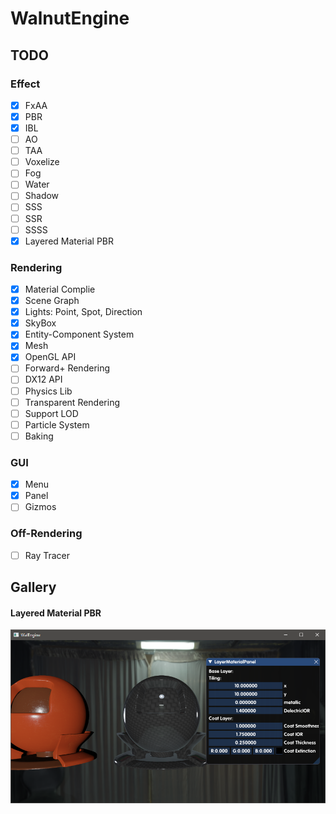 # WalnutEngine

## TODO
### Effect
- [x] FxAA
- [x] PBR
- [x] IBL
- [ ] AO
- [ ] TAA
- [ ] Voxelize
- [ ] Fog
- [ ] Water
- [ ] Shadow
- [ ] SSS
- [ ] SSR
- [ ] SSSS
- [x] Layered Material PBR
### Rendering
- [x] Material Complie
- [x] Scene Graph
- [x] Lights: Point, Spot, Direction
- [x] SkyBox
- [x] Entity-Component System
- [x] Mesh
- [x] OpenGL API
- [ ] Forward+ Rendering
- [ ] DX12 API
- [ ] Physics Lib
- [ ] Transparent Rendering
- [ ] Support LOD
- [ ] Particle System
- [ ] Baking
### GUI
- [x] Menu
- [x] Panel
- [ ] Gizmos
### Off-Rendering
- [ ] Ray Tracer

## Gallery
#### Layered Material PBR
![layered](./img/layered.PNG)
